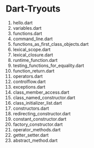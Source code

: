 # Dart-Tryouts

1. hello.dart
2. variables.dart
3. functions.dart
4. command_line.dart
5. functions_as_first_class_objects.dart
6. lexical_scope.dart
7. lexical_closure.dart
8. runtime_function.dart
9. testing_functions_for_equality.dart
10. function_return.dart
11. operators.dart
12. controlflow.dart
13. exceptions.dart
14. class_member_access.dart
15. class_named_constructor.dart
16. class_initializer_list.dart
17. constructors.dart
18. redirecting_constructor.dart
19. constant_constructor.dart
20. factory_constructor.dart
21. operator_methods.dart
22. getter_setter.dart
23. abstract_method.dart